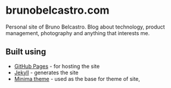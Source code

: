 # brunobelcastro.com

Personal site of Bruno Belcastro.
Blog about technology, product management, photography and anything that interests me.

## Built using

- [GitHub Pages](https://pages.github.com/) - for hosting the site
- [Jekyll](https://jekyllrb.com/) - generates the site
- [Minima theme](https://github.com/jekyll/minima) - used as the base for theme of site,
